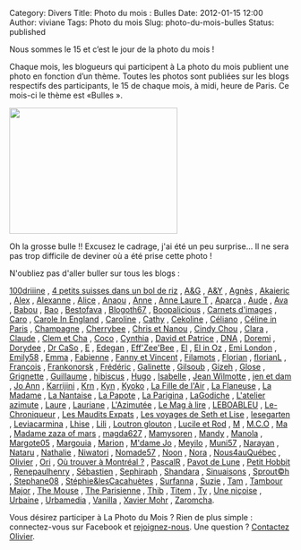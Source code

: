 Category: Divers
Title: Photo du mois : Bulles
Date: 2012-01-15 12:00
Author: viviane
Tags: Photo du mois
Slug: photo-du-mois-bulles
Status: published

Nous sommes le 15 et c’est le jour de la photo du mois !

Chaque mois, les blogueurs qui participent à La photo du mois publient une photo en fonction d’un thème. Toutes les photos sont publiées sur les blogs respectifs des participants, le 15 de chaque mois, à midi, heure de Paris. Ce mois-ci le thème est «Bulles ».

<a href="http://www.viviane-voyages.com/wp-content/uploads/2012/01/P1100707.jpg"><img class="aligncenter size-medium wp-image-2436" title="Photo du mois" src="http://www.viviane-voyages.com/wp-content/uploads/2012/01/P1100707-300x225.jpg" alt="" width="300" height="225" /></a>

Oh la grosse bulle !! Excusez le cadrage, j'ai été un peu surprise... Il ne sera pas trop difficile de deviner où a été prise cette photo !

N'oubliez pas d'aller buller sur tous les blogs :

<a href="http://www.reverdailleurs.com" target="_blank">100driiine</a> , <a href="http://troispetitssuisses.blogspot.com" target="_blank">4 petits suisses dans un bol de riz</a> , <a href="http://www.grenoblequebec.blogspot.com" target="_blank">A&amp;G</a> , <a href="http://aurelieyannick.blogspot.com" target="_blank">A&amp;Y</a> , <a href="http://lhuillierflorida.blogspot.com" target="_blank">Agnès</a> , <a href="http://akai-inthesky.blogspot.com" target="_blank">Akaieric</a> , <a href="http://www.issekinicho.fr" target="_blank">Alex</a> , <a href="http://alexanne.exmackina.com" target="_blank">Alexanne</a> , <a href="http://aliceinquebequie.blogspot.com" target="_blank">Alice</a> , <a href="http://anaou.canalblog.com" target="_blank">Anaou</a> , <a href="http://anne-tranche-de-vie.over-blog.com" target="_blank">Anne</a> , <a href="http://www.annelauret.com/" target="_blank">Anne Laure T</a> , <a href="http://aparca.canalblog.com" target="_blank">Aparça</a> , <a href="http://enroutepoursherbrooke.blogspot.com" target="_blank">Aude</a> , <a href="http://www.connais-toi-toi-meme.biz" target="_blank">Ava</a> , <a href="http://babou-et-ben.com" target="_blank">Babou</a> , <a href="http://blog.bao-world.com" target="_blank">Bao</a> , <a href="http://sublime-essence.over-blog.com" target="_blank">Bestofava</a> , <a href="http://blogoth67.wordpress.com" target="_blank">Blogoth67</a> , <a href="http://bavardise.blogspot.com" target="_blank">Boopalicious</a> , <a href="http://www.carnetsdimages.org" target="_blank">Carnets d'images</a> , <a href="http://letohubohudecaro.canalblog.com" target="_blank">Caro</a> , <a href="http://www.fromenglandwl.wordpress.com" target="_blank">Carole In England</a> , <a href="http://www.lespetitsbarbus.blogspot.com" target="_blank">Caroline</a> , <a href="http://citrouilleetbouledeneige.com" target="_blank">Cathy</a> , <a href="http://www.cekoline.tumblr.com" target="_blank">Cekoline</a> , <a href="http://poutineettartiflette.blogspot.com" target="_blank">Céliano</a> , <a href="http://frenchiesinparis.over-blog.com" target="_blank">Céline in Paris</a> , <a href="http://champagnefraise.wordpress.com" target="_blank">Champagne</a> , <a href="http://cherrybee-a-montreal.blogspot.com" target="_blank">Cherrybee</a> , <a href="http://auvergnatsducanada.blogspot.com" target="_blank">Chris et Nanou</a> , <a href="http://cindychouamontreal.blogspot.com" target="_blank">Cindy Chou</a> , <a href="http://dunepommealautre.blogspot.com" target="_blank">Clara</a> , <a href="http://imagesenballade.blogspot.com" target="_blank">Claude</a> , <a href="http://clemcha4mains.canalblog.com" target="_blank">Clem et Cha</a> , <a href="http://vintagegirltrips.canalblog.com" target="_blank">Coco</a> , <a href="http://www.boeingbleudemer.com" target="_blank">Cynthia</a> , <a href="http://davidetpatrice.tumblr.com" target="_blank">David et Patrice</a> , <a href="http://dnaquebec.blogspot.com" target="_blank">DNA</a> , <a href="http://doremi.bleublog.lematin.ch" target="_blank">Doremi</a> , <a href="http://grainedememere.blogspot.com" target="_blank">Dorydee</a> , <a href="http://cestpasmoijelejure.wordpress.com" target="_blank">Dr CaSo</a> , <a href="http://histoiresdeux.blogspot.com" target="_blank">E</a> , <a href="http://nadegedan.blogspot.com" target="_blank">Edegan</a> , <a href="http://une-chtiparisienne-en-ameriquebec.blogspot.com" target="_blank">Eff'Zee'Bee</a> , <a href="http://52-somewhere-else.blogspot.com" target="_blank">El</a> , <a href="http://elodie-downunder.blogspot.com" target="_blank">El in Oz</a> , <a href="http://emilondon.wordpress.com" target="_blank">Emi London</a> , <a href="http://lepvtdemilie58.over-blog.com" target="_blank">Emily58</a> , <a href="http://jyreflechis.com" target="_blank">Emma</a> , <a href="http://lostandfoundinlondon.wordpress.com" target="_blank">Fabienne</a> , <a href="http://expedition-quebecoise.over-blog.com" target="_blank">Fanny et Vincent</a> , <a href="http://filamots.wordpress.com" target="_blank">Filamots</a> , <a href="http://doubspays.wordpress.com" target="_blank">Florian</a> , <a href="http://florianmontreal.blogspot.com" target="_blank">florianL</a> , <a href="http://vudubalcon.blogspot.com" target="_blank">François</a> , <a href="http://www.frankonorsk.net" target="_blank">Frankonorsk</a> , <a href="http://zoursland.com" target="_blank">Frédéric</a> , <a href="http://laraphgirl.blogspot.com" target="_blank">Galinette</a> , <a href="http://blog.legaletas.net" target="_blank">Gilsoub</a> , <a href="http://cyberdilou.canalblog.com" target="_blank">Gizeh</a> , <a href="http://glose.fr" target="_blank">Glose</a> , <a href="http://www.grignetteetco.blogspot.com" target="_blank">Grignette</a> , <a href="http://vraiefiction.blogspot.com" target="_blank">Guillaume</a> , <a href="http://www.hibiscusblog.net" target="_blank">hibiscus</a> , <a href="http://experienceetc.blogspot.com" target="_blank">Hugo</a> , <a href="http://photographeenmarche.blogspot.com" target="_blank">Isabelle</a> , <a href="http://www.jeanwilmotte.it" target="_blank">Jean Wilmotte</a> , <a href="http://jenetdam.blogspot.com" target="_blank">jen et dam</a> , <a href="http://ladybirdisms.blogspot.com" target="_blank">Jo Ann</a> , <a href="http://zoewahl.ch/blog" target="_blank">Karrijini</a> , <a href="http://krn-defouloir.blogspot.com" target="_blank">Krn</a> , <a href="http://www.onigiri-geek.net" target="_blank">Kyn</a> , <a href="http://monpetitjapon.blogspot.com" target="_blank">Kyoko</a> , <a href="http://www.lafilledelair.com" target="_blank">La Fille de l'Air</a> , <a href="http://www.carnetsduneflaneuse.fr" target="_blank">La Flaneuse</a> , <a href="http://annie-expat-au-val-dajol.blogspot.com" target="_blank">La Madame</a> , <a href="http://lanantaiseaparis.blogspot.com" target="_blank">La Nantaise</a> , <a href="http://lapapotte.canalblog.com" target="_blank">La Papote</a> , <a href="http://www.souslecieldeparis.fr" target="_blank">La Parigina</a> , <a href="http://lagodiche.wordpress.com" target="_blank">LaGodiche</a> , <a href="http://latelier-azimute.fr" target="_blank">L'atelier azimute</a> , <a href="http://maptitemaisonenquebecquie.blogspot.com" target="_blank">Laure</a> , <a href="http://a.nous.les.caribous.over-blog.com" target="_blank">Lauriane</a> , <a href="http://dederrierelesfagots.wordpress.com" target="_blank">L'Azimutée</a> , <a href="http://www.lemagalire.com" target="_blank">Le Mag à lire</a> , <a href="http://www.leboableu.wordpress.com" target="_blank">LEBOABLEU</a> , <a href="http://chronique-berliniquaise.blogspot.com" target="_blank">Le-Chroniqueur</a> , <a href="http://lesmauditsexpats.wordpress.com" target="_blank">Les Maudits Expats</a> , <a href="http://lise-oz-fat.over-blog.com" target="_blank">Les voyages de Seth et Lise</a> , <a href="http://abeillesetpetitesmains.wordpress.com" target="_blank">lesegarten</a> , <a href="http://www.leviacarmina.fr" target="_blank">Leviacarmina</a> , <a href="http://crealhise.blogspot.com" target="_blank">Lhise</a> , <a href="http://lilicath.canalblog.com" target="_blank">Lili</a> , <a href="http://orcaeyes.blogspot.com" target="_blank">Loutron glouton</a> , <a href="http://www.destination-montreal.over-blog.net" target="_blank">Lucile et Rod</a> , <a href="http://basedinsg.blogspot.com" target="_blank">M</a> , <a href="http://viedemco.blogspot.com" target="_blank">M.C.O</a> , <a href="http://marion-en-allemagne.blogspot.com" target="_blank">Ma</a> , <a href="http://madamereve.over-blog.com" target="_blank">Madame zaza of mars</a> , <a href="http://anteketborka.blogspot.com" target="_blank">magda627</a> , <a href="http://chezmamysoren.over-blog.com" target="_blank">Mamysoren</a> , <a href="http://mandystockholm.com" target="_blank">Mandy</a> , <a href="http://www.bellelavie.org" target="_blank">Manola</a> , <a href="http://scropisoeurs.canalblog.com" target="_blank">Margote05</a> , <a href="http://margouia.canalblog.com" target="_blank">Margouia</a> , <a href="http://marionnette.blogsite.org" target="_blank">Marion</a> , <a href="http://mdamejo.blogspot.com" target="_blank">M'dame Jo</a> , <a href="http://leblogdemeyilo.blogspot.com" target="_blank">Meyilo</a> , <a href="http://vuesurjardin.canalblog.com" target="_blank">Muni57</a> , <a href="http://merantaise.blogspot.com" target="_blank">Narayan</a> , <a href="http://blog.nataru.fr" target="_blank">Nataru</a> , <a href="http://voyageusecomtoise.wordpress.com" target="_blank">Nathalie</a> , <a href="http://lecoqetlecerisier.wordpress.com" target="_blank">Niwatori</a> , <a href="http://messineaventure.canalblog.com" target="_blank">Nomade57</a> , <a href="http://expediterre.wordpress.com" target="_blank">Noon</a> , <a href="http://par.les.yeux.de.nora.over-blog.com" target="_blank">Nora</a> , <a href="http://nous4auquebec.blogspot.com" target="_blank">Nous4auQuébec</a> , <a href="http://www.olivierdemontreal.eu" target="_blank">Olivier</a> , <a href="http://orichan.canalblog.com" target="_blank">Ori</a> , <a href="http://ou-trouver-a-montreal.ca" target="_blank">Où trouver à Montréal ?</a> , <a href="http;//pascalairderien.wordpress.com" target="_blank">PascalR</a> , <a href="http://pavot-de-lune.over-blog.com" target="_blank">Pavot de Lune</a> , <a href="http://the-hobbits-kitchen.blogspot.com" target="_blank">Petit Hobbit</a> , <a href="http://renepaulhenry.blogspot.com" target="_blank">Renepaulhenry</a> , <a href="http://sgiworld.blogspot.com" target="_blank">Sébastien</a> , <a href="http://www.sephiraph.be" target="_blank">Sephiraph</a> , <a href="http://www.shandara.net" target="_blank">Shandara</a> , <a href="http://sinuaisons.wordpress.com" target="_blank">Sinuaisons</a> , <a href="http://sproutch-photos.blogspot.com" target="_blank">Sprout©h</a> , <a href="http://www.provincecanadienne.blogspot.com" target="_blank">Stephane08</a> , <a href="http://www.stephiedomi.blogspot.com" target="_blank">Stéphie&amp;lesCacahuètes</a> , <a href="http://www.paris-en-photos.fr" target="_blank">Surfanna</a> , <a href="http://zeebulonne.blogspot.com" target="_blank">Suzie</a> , <a href="http://tam.blogs.clan-takeda.com" target="_blank">Tam</a> , <a href="http://www.tambour-major.blogspot.com" target="_blank">Tambour Major</a> , <a href="http://mouseandfrog.wordpress.com" target="_blank">The Mouse</a> , <a href="http://theparisienne.fr" target="_blank">The Parisienne</a> , <a href="http://carroir.over-blog.com" target="_blank">Thib</a> , <a href="http://www.titem.fr" target="_blank">Titem</a> , <a href="http://mal.blogs-de-voyage.fr" target="_blank">Ty</a> , <a href="http://www.journaldunenicoise.com" target="_blank">Une niçoise</a> , <a href="http://urbancollector.blogspot.com" target="_blank">Urbaine</a> , <a href="http://www.urbamedia.com" target="_blank">Urbamedia</a> , <a href="http://www.inmybubble.org" target="_blank">Vanilla</a> , <a href="http://www.xaviermohr.com" target="_blank">Xavier Mohr</a> , <a href="http://www.mademoiselle-zaromcha.fr" target="_blank">Zaromcha</a>.

Vous désirez participer à La Photo du Mois ? Rien de plus simple : connectez-vous sur Facebook et <a href="http://www.facebook.com/group.php?gid=100358020003774&amp;amp%3Bv=info" target="_blank">rejoignez-nous</a>. Une question ? <a href="mailto:olivier.canada@gmail.com">Contactez Olivier</a>. <!--FIN DU PAVE DE LIENS-->